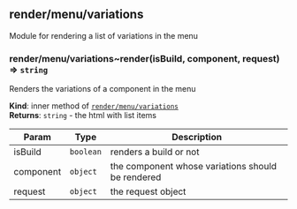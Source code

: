 <a name="module_render/menu/variations"></a>

## render/menu/variations
Module for rendering a list of variations in the menu

<a name="module_render/menu/variations..render"></a>

### render/menu/variations~render(isBuild, component, request) ⇒ <code>string</code>
Renders the variations of a component in the menu

**Kind**: inner method of [<code>render/menu/variations</code>](#module_render/menu/variations)  
**Returns**: <code>string</code> - the html with list items  

| Param | Type | Description |
| --- | --- | --- |
| isBuild | <code>boolean</code> | renders a build or not |
| component | <code>object</code> | the component whose variations should be rendered |
| request | <code>object</code> | the request object |

